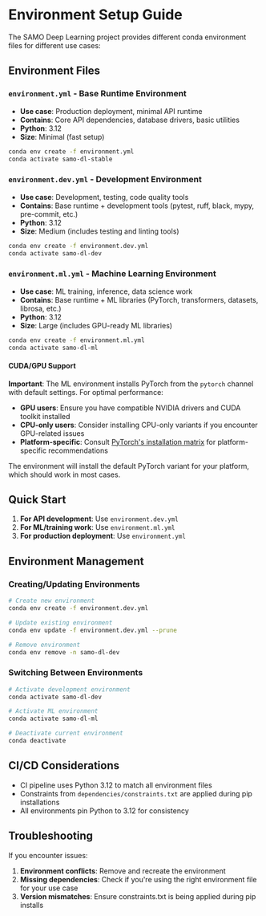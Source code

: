 # Environment Setup Guide

The SAMO Deep Learning project provides different conda environment files for different use cases:

## Environment Files

### `environment.yml` - Base Runtime Environment
- **Use case**: Production deployment, minimal API runtime
- **Contains**: Core API dependencies, database drivers, basic utilities
- **Python**: 3.12
- **Size**: Minimal (fast setup)

```bash
conda env create -f environment.yml
conda activate samo-dl-stable
```

### `environment.dev.yml` - Development Environment
- **Use case**: Development, testing, code quality tools
- **Contains**: Base runtime + development tools (pytest, ruff, black, mypy, pre-commit, etc.)
- **Python**: 3.12
- **Size**: Medium (includes testing and linting tools)

```bash
conda env create -f environment.dev.yml
conda activate samo-dl-dev
```

### `environment.ml.yml` - Machine Learning Environment
- **Use case**: ML training, inference, data science work
- **Contains**: Base runtime + ML libraries (PyTorch, transformers, datasets, librosa, etc.)
- **Python**: 3.12
- **Size**: Large (includes GPU-ready ML libraries)

```bash
conda env create -f environment.ml.yml
conda activate samo-dl-ml
```

#### CUDA/GPU Support

**Important**: The ML environment installs PyTorch from the `pytorch` channel with default settings. For optimal performance:

- **GPU users**: Ensure you have compatible NVIDIA drivers and CUDA toolkit installed
- **CPU-only users**: Consider installing CPU-only variants if you encounter GPU-related issues
- **Platform-specific**: Consult [PyTorch's installation matrix](https://pytorch.org/get-started/locally/) for platform-specific recommendations

The environment will install the default PyTorch variant for your platform, which should work in most cases.

## Quick Start

1. **For API development**: Use `environment.dev.yml`
2. **For ML/training work**: Use `environment.ml.yml`
3. **For production deployment**: Use `environment.yml`

## Environment Management

### Creating/Updating Environments

```bash
# Create new environment
conda env create -f environment.dev.yml

# Update existing environment
conda env update -f environment.dev.yml --prune

# Remove environment
conda env remove -n samo-dl-dev
```

### Switching Between Environments

```bash
# Activate development environment
conda activate samo-dl-dev

# Activate ML environment
conda activate samo-dl-ml

# Deactivate current environment
conda deactivate
```

## CI/CD Considerations

- CI pipeline uses Python 3.12 to match all environment files
- Constraints from `dependencies/constraints.txt` are applied during pip installations
- All environments pin Python to 3.12 for consistency

## Troubleshooting

If you encounter issues:

1. **Environment conflicts**: Remove and recreate the environment
2. **Missing dependencies**: Check if you're using the right environment file for your use case
3. **Version mismatches**: Ensure constraints.txt is being applied during pip installs